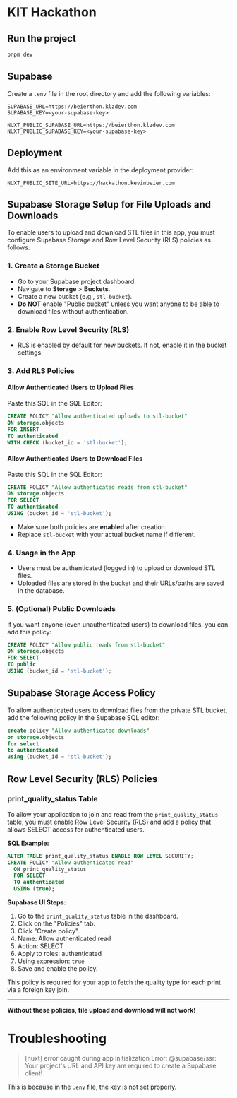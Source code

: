 # KIT Hackathon

## Run the project

```bash
pnpm dev
```

## Supabase

Create a `.env` file in the root directory and add the following variables:

```
SUPABASE_URL=https://beierthon.klzdev.com
SUPABASE_KEY=<your-supabase-key>

NUXT_PUBLIC_SUPABASE_URL=https://beierthon.klzdev.com
NUXT_PUBLIC_SUPABASE_KEY=<your-supabase-key>
```

## Deployment

Add this as an environment variable in the deployment provider:

```
NUXT_PUBLIC_SITE_URL=https://hackathon.kevinbeier.com
```

## Supabase Storage Setup for File Uploads and Downloads

To enable users to upload and download STL files in this app, you must configure Supabase Storage and Row Level Security (RLS) policies as follows:

### 1. Create a Storage Bucket
- Go to your Supabase project dashboard.
- Navigate to **Storage** > **Buckets**.
- Create a new bucket (e.g., `stl-bucket`).
- **Do NOT** enable "Public bucket" unless you want anyone to be able to download files without authentication.

### 2. Enable Row Level Security (RLS)
- RLS is enabled by default for new buckets. If not, enable it in the bucket settings.

### 3. Add RLS Policies

#### Allow Authenticated Users to Upload Files
Paste this SQL in the SQL Editor:

```sql
CREATE POLICY "Allow authenticated uploads to stl-bucket"
ON storage.objects
FOR INSERT
TO authenticated
WITH CHECK (bucket_id = 'stl-bucket');
```

#### Allow Authenticated Users to Download Files
Paste this SQL in the SQL Editor:

```sql
CREATE POLICY "Allow authenticated reads from stl-bucket"
ON storage.objects
FOR SELECT
TO authenticated
USING (bucket_id = 'stl-bucket');
```

- Make sure both policies are **enabled** after creation.
- Replace `stl-bucket` with your actual bucket name if different.

### 4. Usage in the App
- Users must be authenticated (logged in) to upload or download STL files.
- Uploaded files are stored in the bucket and their URLs/paths are saved in the database.

### 5. (Optional) Public Downloads
If you want anyone (even unauthenticated users) to download files, you can add this policy:

```sql
CREATE POLICY "Allow public reads from stl-bucket"
ON storage.objects
FOR SELECT
TO public
USING (bucket_id = 'stl-bucket');
```

## Supabase Storage Access Policy

To allow authenticated users to download files from the private STL bucket, add the following policy in the Supabase SQL editor:

```sql
create policy "Allow authenticated downloads"
on storage.objects
for select
to authenticated
using (bucket_id = 'stl-bucket');
```

## Row Level Security (RLS) Policies

### print_quality_status Table

To allow your application to join and read from the `print_quality_status` table, you must enable Row Level Security (RLS) and add a policy that allows SELECT access for authenticated users.

**SQL Example:**
```sql
ALTER TABLE print_quality_status ENABLE ROW LEVEL SECURITY;
CREATE POLICY "Allow authenticated read"
  ON print_quality_status
  FOR SELECT
  TO authenticated
  USING (true);
```

**Supabase UI Steps:**
1. Go to the `print_quality_status` table in the dashboard.
2. Click on the "Policies" tab.
3. Click "Create policy".
4. Name: Allow authenticated read
5. Action: SELECT
6. Apply to roles: authenticated
7. Using expression: `true`
8. Save and enable the policy.

This policy is required for your app to fetch the quality type for each print via a foreign key join.

---

**Without these policies, file upload and download will not work!**

# Troubleshooting

> [nuxt] error caught during app initialization Error: @supabase/ssr: Your project's URL and API key are required to create a Supabase client!

This is because in the `.env` file, the key is not set properly.
